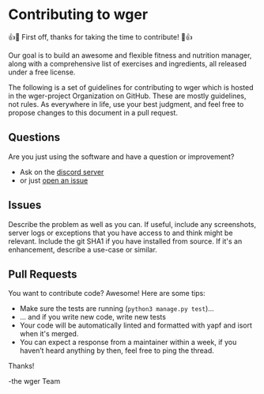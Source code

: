 # Contributing to wger

👍🎉 First off, thanks for taking the time to contribute! 🎉👍

Our goal is to build an awesome and flexible fitness and nutrition manager,
along with a comprehensive list of exercises and ingredients, all released
under a free license.

The following is a set of guidelines for contributing to wger
which is hosted in the wger-project Organization on GitHub.
These are mostly guidelines, not rules. As everywhere in life, use your
best judgment, and feel free to propose changes to this document
in a pull request.

## Questions
Are you just using the software and have a question or improvement?

* Ask on the [discord server](https://discord.gg/rPWFv6W)
* or just [open an issue](https://github.com/wger-project/wger/issues)

## Issues
Describe the problem as well as you can. If useful, include any screenshots,
server logs or exceptions that you have access to and think might be relevant.
Include the git SHA1 if you have installed from source. If it's an enhancement,
describe a use-case or similar.

## Pull Requests
You want to contribute code? Awesome! Here are some tips:

* Make sure the tests are running (``python3 manage.py test``)...
* ... and if you write new code, write new tests
* Your code will be automatically linted and formatted with yapf and isort
  when it's merged.
* You can expect a response from a maintainer within a week, if you
haven’t heard anything by then, feel free to ping the thread.


Thanks!

-the wger Team
